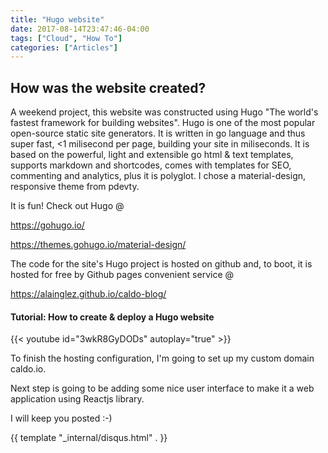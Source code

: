 ```yaml
---
title: "Hugo website"
date: 2017-08-14T23:47:46-04:00
tags: ["Cloud", "How To"]
categories: ["Articles"]
---
```


## How was the website created?

A weekend project, this website was constructed using Hugo "The world's fastest framework for building websites". Hugo is one of the most popular open-source static site generators. It is written in go language and thus super fast, <1 milisecond per page, building your site in miliseconds. It is based on the powerful, light and extensible go html & text templates, supports markdown and shortcodes, comes with templates for SEO, commenting and analytics, plus it is polyglot. I chose a material-design, responsive theme from pdevty.

It is fun! Check out Hugo @

https://gohugo.io/

https://themes.gohugo.io/material-design/

The code for the site's Hugo project is hosted on github and, to boot, it is hosted for free by Github pages convenient service @

https://alainglez.github.io/caldo-blog/

#### Tutorial: How to create & deploy a Hugo website

{{< youtube id="3wkR8GyDODs" autoplay="true" >}}

To finish the hosting configuration, I'm going to set up my custom domain caldo.io.

Next step is going to be adding some nice user interface to make it a web application using Reactjs library.

I will keep you posted :-)

{{ template "_internal/disqus.html" . }}
